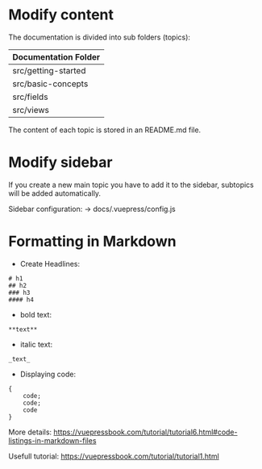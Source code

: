 # Modify content

The documentation is divided into sub folders (topics):

| Documentation Folder                | 
| --------------------- | 
| src/getting-started      |
| src/basic-concepts       |
| src/fields               |
| src/views                |
 

The content of each topic is stored in an README.md file.


# Modify sidebar

If you create a new main topic you have to add it to the sidebar,
subtopics will be added automatically.

Sidebar configuration:
-> docs/.vuepress/config.js


# Formatting in Markdown

- Create Headlines:

```
# h1
## h2
### h3
#### h4
```

- bold text:
```
**text**
```

- italic text:
```
_text_
```

- Displaying code:

```AddLanguageHere
{ 
    code;
    code;
    code
}
````
More details: https://vuepressbook.com/tutorial/tutorial6.html#code-listings-in-markdown-files

Usefull tutorial: https://vuepressbook.com/tutorial/tutorial1.html


 